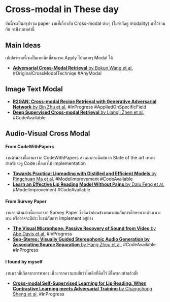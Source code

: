 # Cross-modal in These day
อันนี้จะเป็นสรุปรวม paper งานที่เกี่ยวกับ Cross-modal ต่างๆ (ไม่จำกัดคู่ modality) มาไว้รวมกัน จะมีงานเหล่านี้
## Main Ideas
เปเปอร์พวกนี้จะเป็นเทคนิคที่สามารถ Apply ไปหลายๆ Modal ได้
- [**Adversarial Cross-Modal Retrieval** by Bokun Wang et al.](papers/ACMR/ACMR-bokun_wang.md) #OriginalCrossModalTechniqe #AnyModal

## Image Text Modal
- [**R2GAN: Cross-modal Recipe Retrieval with Generative Adversarial Network** by Bin Zhu et al.](papers/R2GAN/R2GAN-bin_zhu.md) #InProgress #AppliedOnSpecificField 
- [**Deep Supervised Cross-modal Retrieval** by Liangli Zhen et al.](papers/DSCMR/DSCMR-zhen.md) #CodeAvailable 

## Audio-Visual Cross Modal
#### From CodeWithPapers
งานด้านล่างนี้เอามาจาก CodeWithPapers ส่วนมากจะมีแต่พวก State of the art เหมาะสำหรับจะดู Code เพื่อเอาไป Implementation
- [**Towards Practical Lipreading with Distilled and Efficient Models** by Pingchuan Ma et al.](lips_read_tcn-pingchuan_ma.md) #ModelImprovement  #CodeAvailable
- [**Learn an Effective Lip Reading Model Without Pains** by Dalu Feng et al.](papers/EffectiveLipReadWithNoPain/EffectiveLipReadWithNoPain) #ModelImprovement #CodeAvailable

#### From Survey Paper
งานจากด้านล่างนี้เอามาจาก Survey Paper ซึ่งคิดว่าค่อนข้างเหมาะสมกับการศึกษาพวกคำเฉพาะทาง หรืออาจจะมีประโยชน์กับการ Implement อยู่บ้าง
- [**The Visual Microphone: Passive Recovery of Sound from Video** by Abe Davis et al.](papers/TheVisualMicrophone/TheVisualMicrophone) #InProgress 
- [**Sep-Stereo: Visually Guided Stereophonic Audio Generation by Associating Source Separation** by Hang Zhou et al.](papers/Sep-Stereo/Sep-Stereo.md) #CodeAvailable #InProgress 

#### I found by myself
 งานพวกนี้เกิดจากการหาเอง เนื่องจากความสงสัยว่าไอเดียที่คิดไว้ มีใครเคยทำแล้วมั้ย
 - [**Cross-modal Self-Supervised Learning for Lip Reading: When Contrastive Learning meets Adversarial Training** by Changchong Sheng et al.](ADC_SSL.md) #InProgress 